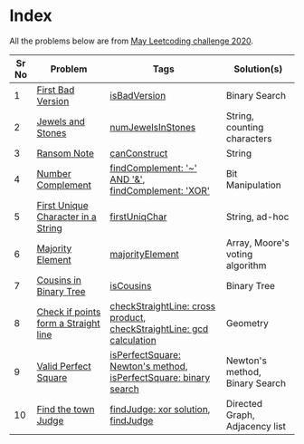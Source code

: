 # Index

All the problems below are from [May Leetcoding challenge 2020](https://leetcode.com/explore/challenge/card/may-leetcoding-challenge/).


| Sr No | Problem | Tags | Solution(s) |
|---|---|---|---|
| 1 | [First Bad Version](1._First_Bad_Version/README.md) | [isBadVersion](1._First_Bad_Version/solution.cpp) | Binary Search |
| 2 | [Jewels and Stones](2._Jewels_and_Stones/README.md) | [numJewelsInStones](2._Jewels_and_Stones/solution.cpp)  | String, counting characters |
| 3 | [Ransom Note](3._Ransom_Note/README.md)  | [canConstruct](3._Ransom_Note/solution.cpp)  | String  |
| 4 | [Number Complement](4._Number_Complement/README.md)  | [findComplement: '~' AND '&'](4._Number_Complement/solution_~_&.cpp), [findComplement: 'XOR'](4._Number_Complement/solution_xor.cpp) | Bit Manipulation |
| 5 | [First Unique Character in a String](5._First_Unique_Character_in_a_String/README.md)  | [firstUniqChar](5._First_Unique_Character_in_a_String/solution.cpp)  | String, ad-hoc |
| 6 | [Majority Element](6._Majority_Element/README.md)  | [majorityElement](6._Majority_Element/solution.cpp)  | Array, Moore's voting algorithm  |
| 7 | [Cousins in Binary Tree](7._Cousins_in_Binary_Tree/README.md)  | [isCousins](7._Cousins_in_Binary_Tree/solution.cpp)  | Binary Tree |
| 8 | [Check if points form a Straight line](8._Check_If_It_Is_a_Straight_Line/README.md) | [checkStraightLine: cross product](8._Check_If_It_Is_a_Straight_Line/solution_cross_product.cpp), [checkStraightLine: gcd calculation](8._Check_If_It_Is_a_Straight_Line/solution_integer_arithmetic.cpp) | Geometry  |
| 9 | [Valid Perfect Square](9._Valid_Perfect_Square/README.md) | [isPerfectSquare: Newton's method](9._Valid_Perfect_Square/solution_newton.cpp), [isPerfectSquare: binary search](9._Valid_Perfect_Square/solution.cpp)  | Newton's method, Binary Search  |
| 10 | [Find the town Judge](10._Find_the_Town_Judge/README.md) | [findJudge: xor solution](10._Find_the_Town_Judge/solution_xor.cpp), [findJudge](10._Find_the_Town_Judge/solution.cpp) | Directed Graph, Adjacency list |
